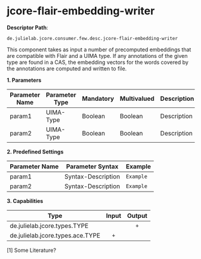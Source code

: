 # jcore-flair-embedding-writer

**Descriptor Path**:
```
de.julielab.jcore.consumer.few.desc.jcore-flair-embedding-writer
```

This component takes as input a number of precomputed embeddings that are compatible with Flair and a UIMA type. If any annotations of the given type are found in a CAS, the embedding vectors for the words covered by the annotations are computed and written to file.



**1. Parameters**

| Parameter Name | Parameter Type | Mandatory | Multivalued | Description |
|----------------|----------------|-----------|-------------|-------------|
| param1 | UIMA-Type | Boolean | Boolean | Description |
| param2 | UIMA-Type | Boolean | Boolean | Description |

**2. Predefined Settings**

| Parameter Name | Parameter Syntax | Example |
|----------------|------------------|---------|
| param1 | Syntax-Description | `Example` |
| param2 | Syntax-Description | `Example` |

**3. Capabilities**

| Type | Input | Output |
|------|:-----:|:------:|
| de.julielab.jcore.types.TYPE |  | `+` |
| de.julielab.jcore.types.ace.TYPE | `+` |  |


[1] Some Literature?
